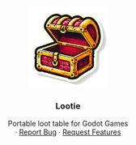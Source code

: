 <div align="center">
    <img src="icon.png" alt="Logo" width="160" height="160">

<h3 align="center">Lootie</h3>

  <p align="center">
    Portable loot table for Godot Games
    <br />
    ·
    <a href="https://github.com/ninetailsrabbit/Lootie/issues/new?assignees=ninetailsrabbit&labels=%F0%9F%90%9B+bug&projects=&template=bug_report.md&title=">Report Bug</a>
    ·
    <a href="https://github.com/ninetailsrabbit/Lootie/issues/new?assignees=ninetailsrabbit&labels=%E2%AD%90+feature&projects=&template=feature_request.md&title=">Request Features</a>
  </p>
</div>

<br>
<br>
